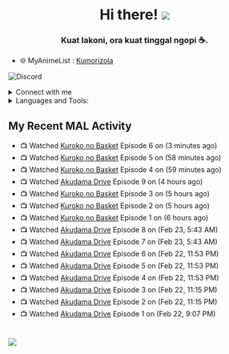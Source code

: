 <h1 align="center">Hi there! <img src="https://media.giphy.com/media/hvRJCLFzcasrR4ia7z/giphy.gif" width="25px"> </h1>
<h3 align="center">Kuat lakoni, ora kuat tinggal ngopi ☕.</h3>

- 🌐 MyAnimeList : [Kumorizola](https://myanimelist.net/animelist/Kumorizola)

![Discord](https://discord.c99.nl/widget/theme-3/761213268009943051.png)
<details>
      <summary>Connect with me</summary>
    <p align="left">
        <a href="https://www.facebook.com/kumori.hartley.1" target="blank"><img align="center"
                src="https://raw.githubusercontent.com/rahuldkjain/github-profile-readme-generator/master/src/images/icons/Social/facebook.svg"
                alt="kumori hartley" height="30" width="40" /></a>
        <a href="https://www.instagram.com/kumorizola/" target="blank"><img align="center"
                src="https://raw.githubusercontent.com/rahuldkjain/github-profile-readme-generator/master/src/images/icons/Social/instagram.svg"
                alt="kumorizola" height="30" width="40" /></a>
        <a href="https://discord.com" target="blank"><img align="center"
                src="https://raw.githubusercontent.com/rahuldkjain/github-profile-readme-generator/master/src/images/icons/Social/discord.svg"
                alt="Kumori#5882" height="30" width="40" /></a>
    </p>
</details>

<details>
    <summary align="left">Languages and Tools:</summary>
<p align="left">
      <a href="https://www.w3schools.com/css/" target="_blank">
        <img src="https://raw.githubusercontent.com/devicons/devicon/master/icons/css3/css3-original-wordmark.svg"
            alt="css3" width="40" height="40" /> </a> <a href="https://www.w3.org/html/" target="_blank"> <img
            src="https://raw.githubusercontent.com/devicons/devicon/master/icons/html5/html5-original-wordmark.svg"
            alt="html5" width="40" height="40" /> </a> <a href="https://www.java.com" target="_blank"> <img
            src="https://raw.githubusercontent.com/devicons/devicon/master/icons/java/java-original.svg" alt="java"
            width="40" height="40" /> </a> <a href="https://developer.mozilla.org/en-US/docs/Web/JavaScript"
            target="_blank"> <img
            src="https://raw.githubusercontent.com/devicons/devicon/master/icons/javascript/javascript-original.svg"
            alt="javascript" width="40" height="40" /> </a> <a href="https://nodejs.org" target="_blank"> <img
            src="https://raw.githubusercontent.com/devicons/devicon/master/icons/nodejs/nodejs-original-wordmark.svg"
            alt="nodejs" width="40" height="40" /> </a> <a href="https://www.python.org" target="_blank"> <img
            src="https://raw.githubusercontent.com/devicons/devicon/master/icons/python/python-original.svg"
            alt="python" width="40" height="40" /> </a> <a href="https://www.typescriptlang.org/" target="_blank"> <img
            src="https://raw.githubusercontent.com/devicons/devicon/master/icons/typescript/typescript-original.svg" 
            alt="typescript" width="40" height="40" /> </a> <a href="https://www.photoshop.com/en" target="_blank"> <img
            src="https://upload.wikimedia.org/wikipedia/commons/a/af/Adobe_Photoshop_CC_icon.svg" alt="photoshop" width="40" height="40"/> </a>
            <a href="https://www.adobe.com/products/premiere.html" target="_blank"> <img
            src="https://upload.wikimedia.org/wikipedia/commons/4/40/Adobe_Premiere_Pro_CC_icon.svg" alt="Premiere pro" width="40" height="40"/> </a>
            <a href="https://www.adobe.com/in/products/illustrator.html" target="_blank"> <img 
            src="https://upload.wikimedia.org/wikipedia/commons/f/fb/Adobe_Illustrator_CC_icon.svg" alt="illustrator" width="40" height="40"/> </a>
      
 </details>
 
 <h2> My Recent MAL Activity</h2>
<!-- MAL_ACTIVITY:start -->

- 📺 Watched [Kuroko no Basket](https://MyAnimeList.net/anime.php?id=11771) Episode 6 on (3 minutes ago)
- 📺 Watched [Kuroko no Basket](https://MyAnimeList.net/anime.php?id=11771) Episode 5 on (58 minutes ago)
- 📺 Watched [Kuroko no Basket](https://MyAnimeList.net/anime.php?id=11771) Episode 4 on (59 minutes ago)
- 📺 Watched [Akudama Drive](https://MyAnimeList.net/anime.php?id=41433) Episode 9 on (4 hours ago)
- 📺 Watched [Kuroko no Basket](https://MyAnimeList.net/anime.php?id=11771) Episode 3 on (5 hours ago)
- 📺 Watched [Kuroko no Basket](https://MyAnimeList.net/anime.php?id=11771) Episode 2 on (5 hours ago)
- 📺 Watched [Kuroko no Basket](https://MyAnimeList.net/anime.php?id=11771) Episode 1 on (6 hours ago)
- 📺 Watched [Akudama Drive](https://MyAnimeList.net/anime.php?id=41433) Episode 8 on (Feb 23, 5:43 AM)
- 📺 Watched [Akudama Drive](https://MyAnimeList.net/anime.php?id=41433) Episode 7 on (Feb 23, 5:43 AM)
- 📺 Watched [Akudama Drive](https://MyAnimeList.net/anime.php?id=41433) Episode 6 on (Feb 22, 11:53 PM)
- 📺 Watched [Akudama Drive](https://MyAnimeList.net/anime.php?id=41433) Episode 5 on (Feb 22, 11:53 PM)
- 📺 Watched [Akudama Drive](https://MyAnimeList.net/anime.php?id=41433) Episode 4 on (Feb 22, 11:53 PM)
- 📺 Watched [Akudama Drive](https://MyAnimeList.net/anime.php?id=41433) Episode 3 on (Feb 22, 11:15 PM)
- 📺 Watched [Akudama Drive](https://MyAnimeList.net/anime.php?id=41433) Episode 2 on (Feb 22, 11:15 PM)
- 📺 Watched [Akudama Drive](https://MyAnimeList.net/anime.php?id=41433) Episode 1 on (Feb 22, 9:07 PM)

<!-- MAL_ACTIVITY:end -->

  
<h2 align="left"> <img src="https://media.discordapp.net/attachments/918405470073520168/919220018355523584/ezgif.com-gif-maker_1.gif">
